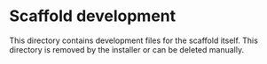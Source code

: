 # Scaffold development

This directory contains development files for the scaffold itself.
This directory is removed by the installer or can be deleted manually.
